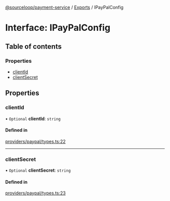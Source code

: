 [@sourceloop/payment-service](../README.md) / [Exports](../modules.md) / IPayPalConfig

# Interface: IPayPalConfig

## Table of contents

### Properties

- [clientId](IPayPalConfig.md#clientid)
- [clientSecret](IPayPalConfig.md#clientsecret)

## Properties

### clientId

• `Optional` **clientId**: `string`

#### Defined in

[providers/paypal/types.ts:22](https://github.com/sourcefuse/loopback4-microservice-catalog/blob/00e854d46/services/payment-service/src/providers/paypal/types.ts#L22)

___

### clientSecret

• `Optional` **clientSecret**: `string`

#### Defined in

[providers/paypal/types.ts:23](https://github.com/sourcefuse/loopback4-microservice-catalog/blob/00e854d46/services/payment-service/src/providers/paypal/types.ts#L23)
